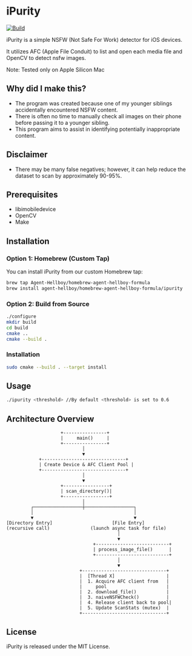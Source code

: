 # iPurity

[![Build](https://github.com/Agent-Hellboy/iPurity/actions/workflows/c-cpp.yml/badge.svg)](https://github.com/Agent-Hellboy/iPurity/actions/workflows/c-cpp.yml)

iPurity is a simple NSFW (Not Safe For Work) detector for iOS devices.

It utilizes AFC (Apple File Conduit) to list and open each media file and OpenCV to detect nsfw images. 

Note: Tested only on Apple Silicon Mac

## Why did I make this?
- The program was created because one of my younger siblings accidentally encountered NSFW content.
- There is often no time to manually check all images on their phone before passing it to a younger sibling.
- This program aims to assist in identifying potentially inappropriate content.

## Disclaimer
- There may be many false negatives; however, it can help reduce the dataset to scan by approximately 90-95%.

## Prerequisites

- libimobiledevice
- OpenCV    
- Make 

## Installation

### Option 1: Homebrew (Custom Tap)

You can install iPurity from our custom Homebrew tap:

```bash
brew tap Agent-Hellboy/homebrew-agent-hellboy-formula
brew install agent-hellboy/homebrew-agent-hellboy-formula/ipurity
```

### Option 2: Build from Source
```bash
./configure
mkdir build
cd build
cmake ..
cmake --build .
```

### Installation
```bash
sudo cmake --build . --target install
```

## Usage

```bash 
./ipurity <threshold> //By default <threshold> is set to 0.6
```

## Architecture Overview
```
                    +----------------+
                    |     main()     |
                    +----------------+
                            │
                            ▼
            +-------------------------------+
            | Create Device & AFC Client Pool |
            +-------------------------------+
                            │
                            ▼
                    +-----------------+
                    | scan_directory()|
                    +-----------------+
                            │
         ┌──────────────────┼──────────────────┐
         │                                     │
         ▼                                     ▼
[Directory Entry]                      [File Entry]
(recursive call)               (launch async task for file)
                                         │
                                         ▼
                                +---------------------------+
                                | process_image_file()      |
                                +---------------------------+
                                         │
                                         ▼
                           +-------------------------------+
                           |  [Thread X]                   |
                           |  1. Acquire AFC client from   |
                           |     pool                      |
                           |  2. download_file()           |
                           |  3. naiveNSFWCheck()          |
                           |  4. Release client back to pool|
                           |  5. Update ScanStats (mutex)  |
                           +-------------------------------+
```

## License  

iPurity is released under the MIT License.


